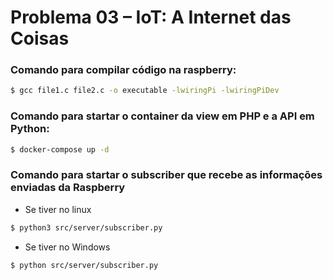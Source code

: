 # Problema 03 – IoT: A Internet das Coisas

### Comando para compilar código na raspberry:
```sh
$ gcc file1.c file2.c -o executable -lwiringPi -lwiringPiDev
```
### Comando para startar o container da view em PHP e a API em Python:
```sh
$ docker-compose up -d
```
### Comando para startar o subscriber que recebe as informações enviadas da Raspberry
- Se tiver no linux
```sh
$ python3 src/server/subscriber.py
```
- Se tiver no Windows
```sh
$ python src/server/subscriber.py
```

